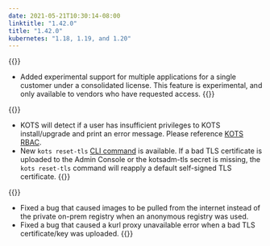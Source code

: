 ```yaml
---
date: 2021-05-21T10:30:14-08:00
linktitle: "1.42.0"
title: "1.42.0"
kubernetes: "1.18, 1.19, and 1.20"
---
```

{{<features>}}
* Added experimental support for multiple applications for a single customer under a consolidated license. This feature is experimental, and only available to vendors who have requested access.
{{</features>}}

{{<changes>}}
* KOTS will detect if a user has insufficient privileges to KOTS install/upgrade and print an error message. Please reference [KOTS RBAC](/vendor/packaging/rbac/).
* New `kots reset-tls` [CLI command](/kots-cli/reset-tls) is available. If a bad TLS certificate is uploaded to the Admin Console or the kotsadm-tls secret is missing, the `kots reset-tls` command will reapply a default self-signed TLS certificate.
{{</changes>}}

{{<fixes>}}
* Fixed a bug that caused images to be pulled from the internet instead of the private on-prem registry when an anonymous registry was used.
* Fixed a bug that caused a kurl proxy unavailable error when a bad TLS certificate/key was uploaded. 
{{</fixes>}}
